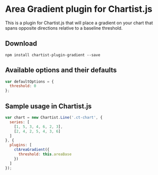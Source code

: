 # Area Gradient plugin for Chartist.js

This is a plugin for Chartist.js that will place a gradient on your chart that spans opposite directions relative to a baseline threshold.

## Download
```
npm install chartist-plugin-gradient --save
```

## Available options and their defaults

```javascript
var defaultOptions = {
  threshold: 0
};
```

## Sample usage in Chartist.js

```javascript
var chart = new Chartist.Line('.ct-chart', {
  series: [
    [1, 5, 3, 4, 6, 2, 3],
    [2, 4, 2, 5, 4, 3, 6]
  ]
}, {
  plugins: [
    ctAreaGradient({
      threshold: this.areaBase
    })
  ]
});
```
